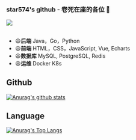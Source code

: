 
<!--
**star574/star574** is a ✨ _special_ ✨ repository because its `README.md` (this file) appears on your GitHub profile.

Here are some ideas to get you started:

- 🔭 I’m currently working on ...
- 🌱 I’m currently learning ...
- 👯 I’m looking to collaborate on ...
- 🤔 I’m looking for help with ...
- 💬 Ask me about ...
- 📫 How to reach me: ...
- 😄 Pronouns: ...
- ⚡ Fun fact: ...
![](https://komarev.com/ghpvc/?username=star574) 访问量
-->

### star574's github  - 卷死在座的各位 👋
![](https://komarev.com/ghpvc/?username=star574) 
## 
- 😄**后端**   Java，Go，Python
- 😃**前端**   HTML，CSS，JavaScript, Vue, Echarts
- 😆**数据库** MySQL, PostgreSQL, Redis
- 😆**运维**   Docker K8s


## Github
[![Anurag's github stats](https://github-readme-stats.vercel.app/api?username=star574&show_icons=true&count_private=true&include_all_commits=true&theme=onedark)](https://github.com/anuraghazra/github-readme-stats)

## Language
[![Anurag's Top Langs](https://github-readme-stats.vercel.app/api/top-langs/?username=star574)](https://github.com/star574)



